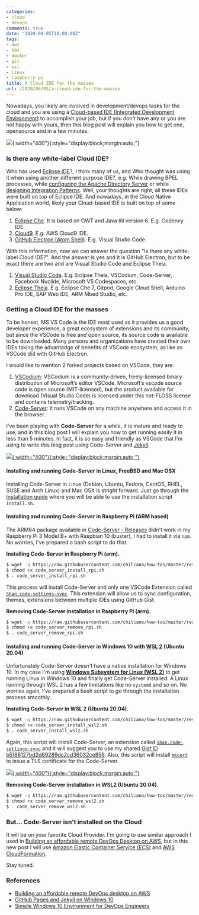 ```yaml
---
categories:
- cloud
- devops
comments: true
date: "2020-08-05T18:00:00Z"
tags:
- aws
- k8s
- docker
- git
- wsl
- linux
- raspberry pi
title: A Cloud IDE for the masses
url: /2020/08/05/a-cloud-ide-for-the-masses
---
```

Nowadays, you likely are involved in development/devops tasks for the cloud and you are using a [Cloud-based IDE (Integrated Development Environment)](https://en.wikipedia.org/wiki/Online_integrated_development_environment) to accomplish your job, but if you don't have any or you are not happy with yours, then this blog post will explain you how to get one, opensource and in a few minutes.

![](/assets/blog20200805_cloud_ide/cloud-ide-1-evolution.png){:width="400"}{:style="display:block;margin:auto;"}

<!--more-->

### Is there any white-label Cloud IDE?

Who has used [Eclipse IDE](https://www.eclipse.org/eclipseide/)?, I think many of us, and Who thought was using it when using another different purpose IDE?, e.g. While drawing BPEL processes, while [configuring the Apache Directory Server](https://directory.apache.org/studio/) or while [designing Integration Patterns](https://wso2.com/integration/integration-studio/). Well, your thoughts are right, all these IDEs were built on top of Eclipse IDE.
And nowadays, in the Cloud Native Application world, likely your Cloud-based IDE is built on top of some below:  

1. [Eclipse Che](https://www.eclipse.org/che/). It is based on GWT and Java till version 6. E.g. Codenvy IDE.
2. [Cloud9](https://github.com/c9). E.g. AWS Cloud9 IDE.
3. [GitHub Electron (Atom Shell)](https://www.electronjs.org/). E.g. Visual Studio Code. 

With this information, now we can answer the question "Is there any white-label Cloud IDE?". And the answer is yes and it is GitHub Electron, but to be exact there are two and are Visual Studio Code and Eclipse Theia.

1. [Visual Studio Code](https://github.com/microsoft/vscode). E.g. Eclipse Theia, VSCodium, Code-Server, Facebook Nuclide, Microsoft VS Codespaces, etc. 
2. [Eclipse Theia](https://theia-ide.org/). E.g. Eclipse Che 7, Gitpod, Google Cloud Shell, Arduino Pro IDE, SAP Web IDE, ARM Mbed Studio, etc.

### Getting a Cloud IDE for the masses

To be honest, MS VS Code is the IDE most used as it provides us a good developer experience, a great ecosystem of extensions and its community, but since the VSCode is free and open source, its source code is available to be downloaded. Many persons and organizations have created their own IDEs taking the advantadge of benefits of VSCode ecosystem, as like as VSCode did with GitHub Electron.

I would like to mention 2 forked projects based on VSCode, they are:

1. [VSCodium](https://vscodium.com): VSCodium is a community-driven, freely-licensed binary distribution of Microsoft’s editor VSCode. Microsoft’s vscode source code is open source (MIT-licensed), but the product available for download (Visual Studio Code) is licensed under this not-FLOSS license and contains telemetry/tracking. 
2. [Code-Server](https://github.com/cdr/code-server): It runs VSCode on any machine anywhere and access it in the browser.

I've been playing with __Code-Server__ for a while, it is mature and ready to use, and in this blog post I will explain you how to get running easily it in less than 5 minutes. In fact, it is so easy and friendly as VSCode that I'm using to write this blog post using Code-Server and [Jekyll](https://jekyllrb.com).

[![](/assets/blog20200805_cloud_ide/cloud-ide-2-using-code-server-and-jekyll-on-wsl2.png){:width="400"}{:style="display:block;margin:auto;"}](/assets/blog20200805_cloud_ide/cloud-ide-2-using-code-server-and-jekyll-on-wsl2.png)

#### Installing and running Code-Server in Linux, FreeBSD and Mac OSX

Installing Code-Server in Linux (Debian, Ubuntu, Fedora, CentOS, RHEL, SUSE and Arch Linux) and Mac OSX is stright forward. Just go through the [Installation guide](https://github.com/cdr/code-server/blob/master/doc/install.md) where you will be able to use the installation script `install.sh`.

#### Installing and running Code-Server in Raspberry Pi (ARM based) 

The ARM64 package available in [Code-Server - Releases](https://github.com/cdr/code-server/releases) didn't work in my Raspberry Pi 3 Model B+ with Raspbian 10 (buster), I had to install it via `npm`. No worries, I've prepared a bash script to do that.

__Installing Code-Server in Raspberry Pi (arm).__   
```sh
$ wget -q https://raw.githubusercontent.com/chilcano/how-tos/master/resources/code_server_install_rpi.sh
$ chmod +x code_server_install_rpi.sh
$ . code_server_install_rpi.sh
```
This process will install Code-Server and only one VSCode Extension called [`Shan.code-settings-sync`](https://marketplace.visualstudio.com/items?itemName=Shan.code-settings-sync). This extension will allow us to sync configuration, themes, extensions between multiple IDEs using GitHub Gist.  

__Removing Code-Server installation in Raspberry Pi (arm).__   
```sh
$ wget -q https://raw.githubusercontent.com/chilcano/how-tos/master/resources/code_server_remove_rpi.sh
$ chmod +x code_server_remove_rpi.sh
$ . code_server_remove_rpi.sh
```

#### Installing and running Code-Server in Windows 10 with [WSL 2](https://docs.microsoft.com/en-us/windows/wsl/) (Ubuntu 20.04)

Unfortunately Code-Server doesn't have a native installation for Windows 10. In my case I'm using __[Windows Subsystem for Linux (WSL 2)](https://docs.microsoft.com/en-us/windows/wsl/)__ to get running Linux in Windows 10 and finally get Code-Server installed.
A Linux running through WSL 2 has a few limitations like no `systemd` and so on. No worries again, I've prepared a bash script to go through the installation process smoothly. 

__Installing Code-Server in WSL 2 (Ubuntu 20.04).__   
```sh
$ wget -q https://raw.githubusercontent.com/chilcano/how-tos/master/resources/code_server_install_wsl2.sh
$ chmod +x code_server_install_wsl2.sh 
$ . code_server_install_wsl2.sh
```
Again, this script will install Code-Server, an extension called [`Shan.code-settings-sync`](https://marketplace.visualstudio.com/items?itemName=Shan.code-settings-sync) and it will suggest you to use my shared [Gist ID b5f88127bd2d89289dc2cd36032ce856](https://gist.github.com/chilcano/b5f88127bd2d89289dc2cd36032ce856). Also, this script will install [`mkcert`](https://github.com/FiloSottile/mkcert) to issue a TLS certificate for the Code-Server.

[![](/assets/blog20200805_cloud_ide/cloud-ide-3-code-server-settings-sync-ext-mkcert-tls.png){:width="400"}{:style="display:block;margin:auto;"}](/assets/blog20200805_cloud_ide/cloud-ide-3-code-server-settings-sync-ext-mkcert-tls.png)

__Removing Code-Server installation in WSL2 (Ubuntu 20.04).__   
```sh
$ wget -q https://raw.githubusercontent.com/chilcano/how-tos/master/resources/code_server_remove_wsl2.sh
$ chmod +x code_server_remove_wsl2.sh
$ . code_server_remove_wsl2.sh
```

### But... Code-Server isn't installed on the Cloud 

It will be on your favorite Cloud Provider. I'm going to use similar approach I used in [Building an affordable remote DevOps Desktop on AWS](https://holisticsecurity.io/2020/04/09/building-an-affordable-remote-devops-desktop-on-aws), but in this new post I will use [Amazon Elastic Container Service (ECS)](https://aws.amazon.com/ecs/) and [AWS CloudFormation](https://aws.amazon.com/cloudformation/).

Stay tuned.


### References

- [Building an affordable remote DevOps desktop on AWS](https://holisticsecurity.io/2020/04/09/building-an-affordable-remote-devops-desktop-on-aws)
- [GitHub Pages and Jekyll on Windows 10](https://holisticsecurity.io/2020/03/30/github-pages-and-jekyll-on-windows-10)
- [Simple Windows 10 Environment for DevOps Engineers](https://holisticsecurity.io/2020/03/29/simple-windows10-env-with-vscode-git-terraform-awscli-for-devops-engineers)
